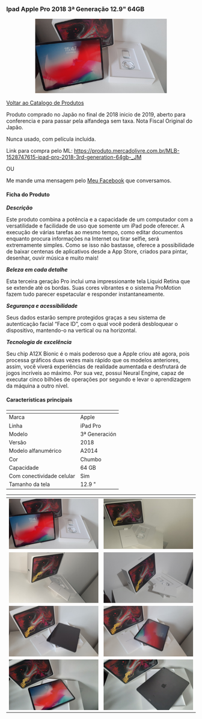 ### Ipad Apple Pro 2018 3ª Generação 12.9" 64GB

<center><img src="../../../img/muambas/informatica/ipad/ipadcapa.jpg" width="350"></center>

>
[Voltar ao Catalogo de Produtos](./lista.md)
> 


Produto comprado no Japão no final de 2018 inicio de 2019, aberto para conferencia e para passar pela alfandega sem taxa. Nota Fiscal Original do Japão.

Nunca usado, com película incluida.

Link para compra pelo ML: https://produto.mercadolivre.com.br/MLB-1528747615-ipad-pro-2018-3rd-generation-64gb-_JM

OU

Me mande uma mensagem pelo [Meu Facebook](https://www.facebook.com/bruno.p.longo) que conversamos.


#### Ficha do Produto

***Descrição***

Este produto combina a potência e a capacidade de um computador com a versatilidade e facilidade de uso que somente um iPad pode oferecer. A execução de várias tarefas ao mesmo tempo, como editar documentos enquanto procura informações na Internet ou tirar selfie, será extremamente simples. Como se isso não bastasse, oferece a possibilidade de baixar centenas de aplicativos desde a App Store, criados para pintar, desenhar, ouvir música e muito mais!

***Beleza em cada detalhe***

Esta terceira geração Pro inclui uma impressionante tela Liquid Retina que se extende até os bordas. Suas cores vibrantes e o sistema ProMotion fazem tudo parecer espetacular e responder instantaneamente.

***Segurança e acessibilidade***

Seus dados estarão sempre protegidos graças a seu sistema de autenticação facial “Face ID”, com o qual você poderá desbloquear o dispositivo, mantendo-o na vertical ou na horizontal.

***Tecnologia de excelência***

Seu chip A12X Bionic é o mais poderoso que a Apple criou até agora, pois processa gráficos duas vezes mais rápido que os modelos anteriores, assim, você viverá experiências de realidade aumentada e desfrutará de jogos incríveis ao máximo. Por sua vez, possui Neural Engine, capaz de executar cinco bilhões de operações por segundo e levar o aprendizagem da máquina a outro nível.

#### Características principais
|<!---->|<!---->|
|--|--|
|Marca|Apple|
|Linha|iPad Pro|
|Modelo|3ª Generación|
|Versão|2018|
|Modelo alfanumérico|A2014
|Cor|Chumbo|
|Capacidade|64 GB
|Com conectividade celular|Sim
|Tamanho da tela|12.9 "

|<!---->|<!---->|
|--|--|
| <img src="../../../img/muambas/informatica/ipad/ipadcapa.jpg" width="350"> | <img src="../../../img/muambas/informatica/ipad/ipad1.jpg" width="350"> |
| <img src="../../../img/muambas/informatica/ipad/ipad2.jpg" width="350"> | <img src="../../../img/muambas/informatica/ipad/ipad3.jpg" width="350"> |
| <img src="../../../img/muambas/informatica/ipad/ipad4.jpg" width="350"> | <img src="../../../img/muambas/informatica/ipad/ipad5.jpg" width="350"> |
| <img src="../../../img/muambas/informatica/ipad/ipad6.jpg" width="350"> | <img src="../../../img/muambas/informatica/ipad/ipad7.jpg" width="350"> |